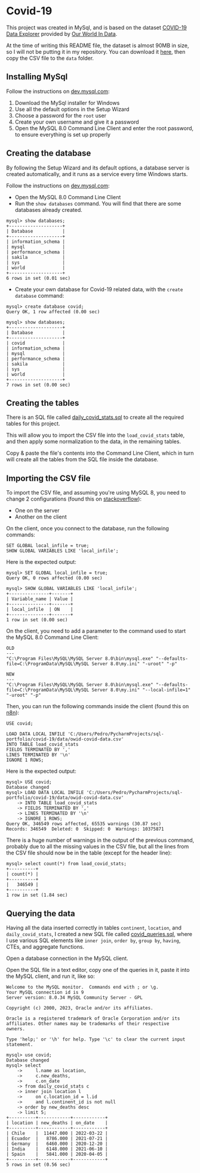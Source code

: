 # Covid-19

This project was created in MySql, and is based on the dataset [COVID-19 Data Explorer](https://ourworldindata.org/the-coronavirus-pandemic-data-explorer) provided by [Our World In Data](https://ourworldindata.org/).

At the time of writing this README file, the dataset is almost 90MB in size, so I will not be putting it in my repository. You can download it [here](https://github.com/owid/covid-19-data/blob/master/public/data/owid-covid-data.csv), then copy the CSV file to the `data` folder.

## Installing MySql

Follow the instructions on [dev.mysql.com](https://dev.mysql.com/doc/refman/5.7/en/windows-installation.html#windows-installation-simple):
1. Download the MySql installer for Windows
2. Use all the default options in the Setup Wizard
3. Choose a password for the `root` user
4. Create your own username and give it a password
5. Open the MySQL 8.0 Command Line Client and enter the root password, to ensure everything is set up properly

## Creating the database

By following the Setup Wizard and its default options, a database server is created automatically, and it runs as a service every time Windows starts.

Follow the instructions on [dev.mysql.com](https://dev.mysql.com/doc/mysql-getting-started/en/):
- Open the MySQL 8.0 Command Line Client
- Run the `show databases` command. You will find that there are some databases already created.

```
mysql> show databases;
+--------------------+
| Database           |
+--------------------+
| information_schema |
| mysql              |
| performance_schema |
| sakila             |
| sys                |
| world              |
+--------------------+
6 rows in set (0.01 sec)
```

- Create your own database for Covid-19 related data, with the `create database` command:

```
mysql> create database covid;
Query OK, 1 row affected (0.00 sec)

mysql> show databases;
+--------------------+
| Database           |
+--------------------+
| covid              |
| information_schema |
| mysql              |
| performance_schema |
| sakila             |
| sys                |
| world              |
+--------------------+
7 rows in set (0.00 sec)
```

## Creating the tables

There is an SQL file called [daily_covid_stats.sql](./daily_covid_stats.sql) to create all the required tables for this project.

This will allow you to import the CSV file into the `load_covid_stats` table, and then apply some normalization to the data, in the remaining tables.

Copy & paste the file's contents into the Command Line Client, which in turn will create all the tables from the SQL file inside the database.

## Importing the CSV file

To import the CSV file, and assuming you're using MySQL 8, you need to change 2 configurations (found this on [stackoverflow](https://stackoverflow.com/questions/63361962/error-2068-hy000-load-data-local-infile-file-request-rejected-due-to-restrict)):
- One on the server
- Another on the client

On the client, once you connect to the database, run the following commands:

```
SET GLOBAL local_infile = true;
SHOW GLOBAL VARIABLES LIKE 'local_infile';
```

Here is the expected output:

```
mysql> SET GLOBAL local_infile = true;
Query OK, 0 rows affected (0.00 sec)

mysql> SHOW GLOBAL VARIABLES LIKE 'local_infile';
+---------------+-------+
| Variable_name | Value |
+---------------+-------+
| local_infile  | ON    |
+---------------+-------+
1 row in set (0.00 sec)
```

On the client, you need to add a parameter to the command used to start the MySQL 8.0 Command Line Client:

```
OLD
---
"C:\Program Files\MySQL\MySQL Server 8.0\bin\mysql.exe" "--defaults-file=C:\ProgramData\MySQL\MySQL Server 8.0\my.ini" "-uroot" "-p"

NEW
---
"C:\Program Files\MySQL\MySQL Server 8.0\bin\mysql.exe" "--defaults-file=C:\ProgramData\MySQL\MySQL Server 8.0\my.ini" "--local-infile=1" "-uroot" "-p"
```

Then, you can run the following commands inside the client (found this on [n8n](https://blog.n8n.io/import-csv-into-mysql/)):

```
USE covid;

LOAD DATA LOCAL INFILE 'C:/Users/Pedro/PycharmProjects/sql-portfolio/covid-19/data/owid-covid-data.csv'
INTO TABLE load_covid_stats
FIELDS TERMINATED BY ','
LINES TERMINATED BY '\n'
IGNORE 1 ROWS;
```

Here is the expected output:

```
mysql> USE covid;
Database changed
mysql> LOAD DATA LOCAL INFILE 'C:/Users/Pedro/PycharmProjects/sql-portfolio/covid-19/data/owid-covid-data.csv'
    -> INTO TABLE load_covid_stats
    -> FIELDS TERMINATED BY ','
    -> LINES TERMINATED BY '\n'
    -> IGNORE 1 ROWS;
Query OK, 346549 rows affected, 65535 warnings (30.87 sec)
Records: 346549  Deleted: 0  Skipped: 0  Warnings: 10375871
```

There is a huge number of warnings in the output of the previous command, probably due to all the missing values in the CSV file, but all the lines from the CSV file should now be in the table (except for the header line):

```
mysql> select count(*) from load_covid_stats;
+----------+
| count(*) |
+----------+
|   346549 |
+----------+
1 row in set (1.84 sec)
```

## Querying the data

Having all the data inserted correctly in tables `continent`, `location`, and `daily_covid_stats`, I created a new SQL file called [covid_queries.sql](./covid_queries.sql), where I use various SQL elements like `inner join`, `order by`, `group by`, `having`, CTEs, and aggregate functions.

Open a database connection in the MySQL client.

Open the SQL file in a text editor, copy one of the queries in it, paste it into the MySQL client, and run it, like so:

```
Welcome to the MySQL monitor.  Commands end with ; or \g.
Your MySQL connection id is 9
Server version: 8.0.34 MySQL Community Server - GPL

Copyright (c) 2000, 2023, Oracle and/or its affiliates.

Oracle is a registered trademark of Oracle Corporation and/or its
affiliates. Other names may be trademarks of their respective
owners.

Type 'help;' or '\h' for help. Type '\c' to clear the current input statement.

mysql> use covid;
Database changed
mysql> select
    ->     l.name as location,
    ->     c.new_deaths,
    ->     c.on_date
    -> from daily_covid_stats c
    -> inner join location l
    ->     on c.location_id = l.id
    ->     and l.continent_id is not null
    -> order by new_deaths desc
    -> limit 5;
+----------+------------+------------+
| location | new_deaths | on_date    |
+----------+------------+------------+
| Chile    |  11447.000 | 2022-03-22 |
| Ecuador  |   8786.000 | 2021-07-21 |
| Germany  |   6460.000 | 2020-12-20 |
| India    |   6148.000 | 2021-06-10 |
| Spain    |   5841.000 | 2020-04-05 |
+----------+------------+------------+
5 rows in set (0.56 sec)
```
